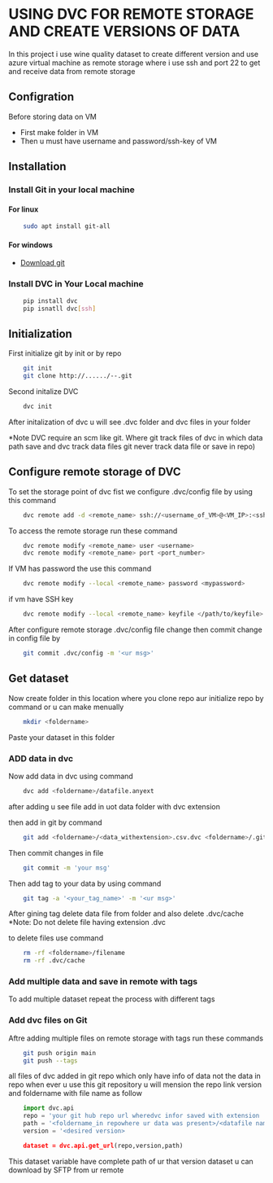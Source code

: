 
# USING DVC FOR REMOTE STORAGE AND CREATE VERSIONS OF DATA

In this project i use wine quality dataset to create different version and use azure virtual machine as remote storage where i use ssh and port 22 to get and receive data from remote storage

## Configration

Before storing data on VM 
- First make folder in VM 
- Then u must have username and password/ssh-key of VM

## Installation

### Install Git in your local machine

#### For linux

```bash
    sudo apt install git-all
```
#### For windows

- [Download git](https://git-scm.com/download/win)

### Install DVC in Your Local machine

```bash
    pip install dvc
    pip isnatll dvc[ssh]
```
## Initialization

First initialize git by init or by repo

```bash
    git init
    git clone http://....../--.git
```
Second initalize DVC

```bash
    dvc init
```
After initalization of dvc u will see .dvc folder and dvc files in your folder

*Note DVC require an scm like git. Where git track files of dvc in which data path save and dvc track data files git never track data file or save in repo)

## Configure remote storage of DVC

To set the storage point of dvc fist we configure .dvc/config file by using this command

```bash
    dvc remote add -d <remote_name> ssh://<username_of_VM>@<VM_IP>:<ssh_port>/<complete_path_to_that_folder_in_VM>
```
To access the remote storage run these command

```bash
    dvc remote modify <remote_name> user <username>
    dvc remote modify <remote_name> port <port_number>
```
If VM has password the use this command

```bash
    dvc remote modify --local <remote_name> password <mypassword>
```

if vm have SSH key
```bash
    dvc remote modify --local <remote_name> keyfile </path/to/keyfile>
```
After configure remote storage .dvc/config file change then commit change in config file by

```bash
    git commit .dvc/config -m '<ur msg>'
```
## Get dataset

Now create folder in this location where you clone repo aur initialize repo by command or u can make menually 

```bash
    mkdir <foldername>
```
Paste your dataset in this folder

### ADD data in dvc
Now add data in dvc using command
```bash
    dvc add <foldername>/datafile.anyext
```
after adding u see file add in uot data folder with dvc extension

then add in git by command

```bash
    git add <foldername>/<data_withextension>.csv.dvc <foldername>/.gitignore
```
Then commit changes in file

```bash
    git commit -m 'your msg'
```
Then add tag to your data by using command

```bash
    git tag -a '<your_tag_name>' -m '<ur msg>'
```
After gining tag delete data file from folder and also delete .dvc/cache
*Note: Do not delete file having extension .dvc

to delete files use command

```bash
    rm -rf <foldername>/filename
    rm -rf .dvc/cache
```

### Add multiple data and save in remote with tags 

To add multiple dataset repeat the process with different tags 

### Add dvc files on Git

Aftre adding multiple files on remote storage with tags  run these commands

```bash
    git push origin main
    git push --tags
```
all files of dvc added in git repo which only have info of data not the data in repo when ever u use this git repository u will mension the repo link version and foldername with file name as follow

```python
    import dvc.api
    repo = 'your git hub repo url wheredvc infor saved with extension .git'
    path = '<foldername_in repowhere ur data was present>/<datafile name with extension>'
    version = '<desired version>

    dataset = dvc.api.get_url(repo,version,path)
```
This dataset variable have complete path of ur that version dataset u can download by SFTP from ur remote






